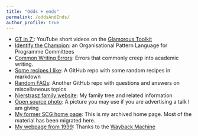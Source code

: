 ```yaml
---
title: "Odds + ends"
permalink: /oddsAndEnds/
author_profile: true
---
```


- [GT in 7'](https://www.youtube.com/playlist?list=PLfrs5bwLJOoAaHvQGSLeKpHWmFuZXPUTJ): YouTube short videos on the [Glamorous Toolkit](https://gtoolkit.com)
- [Identify the Champion](/champion): an Organisational Pattern Language for Programme Committees
- [Common Writing Errors](https://scg.unibe.ch/wiki/howtos/commonwritingerrors): Errors that commonly creep into academic writing.
- [Some recipes I like](https://github.com/onierstrasz/Notes): A GitHub repo with some random recipes in markdown
- [Random FAQs](https://github.com/onierstrasz/FAQ): Another GitHub repo with questions and answers on miscellaneous topics
- [Nierstrasz family website](https://www.family.nierstrasz.org): My family tree and related information
- [Open source photo](/oscarOpenSourcePicture): A picture you may use if you are advertising a talk I am giving
- [My former SCG home page](https://scg.unibe.ch/legacy/oscar): This is my archived home page. Most of the material has been migrated here.
- [My webpage from 1999](http://web.archive.org/web/19990210095953/http://www.iam.unibe.ch/~oscar/): Thanks to the [Wayback Machine](http://web.archive.org)

